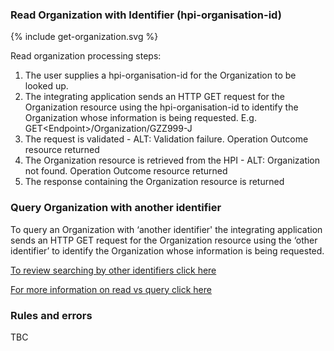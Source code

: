 

### Read Organization with Identifier (hpi-organisation-id)

<div>
{% include get-organization.svg %}
</div>

Read organization processing steps:
1. The user supplies a hpi-organisation-id for the Organization to be looked up.
2. The integrating application sends an HTTP GET request for the Organization resource using the hpi-organisation-id to identify the Organization whose information is being requested. E.g. GET\<Endpoint>/Organization/GZZ999-J
3. The request is validated - ALT: Validation failure. Operation Outcome resource returned
4. The Organization resource is retrieved from the HPI - ALT: Organization not found. Operation Outcome resource returned
5. The response containing the Organization resource is returned

### Query Organization with another identifier

To query an Organization with ‘another identifier' the integrating application sends an HTTP GET request for the Organization resource using the ‘other identifier’ to identify the Organization whose information is being requested.

[To review searching by other identifiers click here](/searchOrganization.html#other-search-criteria)

[For more information on read vs query click here](/general.html#read-resource-by-id)

### Rules and errors
TBC
